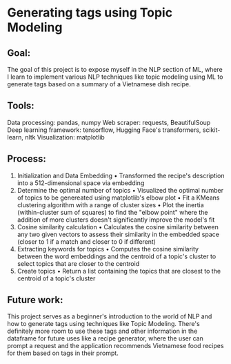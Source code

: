 # Generating tags using Topic Modeling

## Goal: 
The goal of this project is to expose myself in the NLP section of ML, where I learn to implement various NLP techniques like topic modeling using ML to generate tags based on a summary of a Vietnamese dish recipe. 

## Tools:
Data processing: pandas, numpy
Web scraper: requests, BeautifulSoup
Deep learning framework: tensorflow, Hugging Face's transformers, scikit-learn, nltk
Visualization: matplotlib

## Process:
1. Initialization and Data Embedding
• Transformed the recipe's description into a 512-dimensional space via embedding 
2. Determine the optimal number of topics
• Visualized the optimal number of topics to be genereated using matplotlib's elbow plot
• Fit a KMeans clustering algorithm with a range of cluster sizes
• Plot the inertia (within-cluster sum of squares) to find the "elbow point" where the addition of more clusters doesn't significantly improve the model's fit
3. Cosine similarity calculation
• Calculates the cosine similarity between any two given vectors to assess their similarity in the embedded space (closer to 1 if a match and closer to 0 if different)
4. Extracting keywords for topics
• Computes the cosine similarity between the word embeddings and the centroid of a topic's cluster to select topics that are closer to the centroid
5. Create topics
• Return a list containing the topics that are closest to the centroid of a topic's cluster

## Future work:
This project serves as a beginner's introduction to the world of NLP and how to generate tags using techniques like Topic Modeling. There's definitely more room to use these tags and other information in the dataframe for future uses like a recipe generator, where the user can prompt a request and the application recommends Vietnamese food recipes for them based on tags in their prompt.